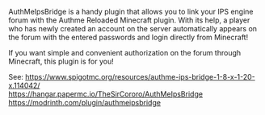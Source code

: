 AuthMeIpsBridge is a handy plugin that allows you to link your IPS engine forum with the Authme Reloaded Minecraft plugin.
With its help, a player who has newly created an account on the server automatically appears on the forum with the entered passwords and login directly from Minecraft!

If you want simple and convenient authorization on the forum through Minecraft, this plugin is for you!

See:
https://www.spigotmc.org/resources/authme-ips-bridge-1-8-x-1-20-x.114042/
<br/>
https://hangar.papermc.io/TheSirCororo/AuthMeIpsBridge
<br/>
https://modrinth.com/plugin/authmeipsbridge

